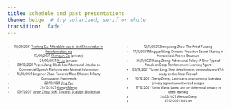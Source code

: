 ```yaml
---
title: schedule and past presentations
theme: beige  # try solarized, serif or white
transition: 'fade'
---
```


<div class="left">

- 10/09/2021 [Yuefeng Du: Affordable way to distill knowledge in the information era](https://conggroup.github.io/journalclub_slides/2021-09-10_keynote_Yuefeng.html#/)
- 17/09/2021 [Chengjun Cai](https://github.com/CongGroup/journalclub_slides/tree/master/content/2021-09-17_chengjun.pptx) (private)
- 24/09/2021 [Yi Liu](https://github.com/CongGroup/journalclub_slides/tree/master/content/2021-09-24_yiliu.pptx) (private)
- 08/10/2021 Peipei Jiang: Black-box Adversarial Attacks on Commercial Speech Platforms with Minimal Information
- 15/10/2021 Lingchen Zhao: Towards More Efficient 4-Party Computation Framework
- 22/10/2021 [Jing Yao](2021-10-22_jing.pptx)
- 29/10/2021 [Xiangyi Meng: ](2021-10-29_xiangyi.pdf)
- 05/11/2021 [Anxin Zhou: SoK: Towards Scalable Blockchain](2021-11-05_anxin.pptx)

</div>

<div class="right">

- 12/11/2021 Zhengxiang Zhou: The Art of Fuzzing
- 17/11/2021 Mingyue Wang: Dynamic Proactive Secret Sharing in Hierarchical Access Structure
- 26/11/2021 Xiang Zheng: Adversarial Policy: A New Type of Attack on Deep Reinforcement Learning Agent
- 03/12/2021 Yichen Zang: How does Internet censorship work? A study on the Great Firewall
- 10/12/2021 Zheng Zheng: Latest arts on protecting face data privacy against unauthorized usages 
- 17/12/2021 Yanlin Wang: Latest arts on differential privacy in deep learning
- 24/12/2021 Wentao Dong
- 31/12/2021 Rui Lian


</div>

<style>
.left {
    margin: 0 0 0 0;
    text-align: center;
    float: left;
    z-index:-10;
    width:45%;
    font-size: 0.5em;
    line-height: 1.5;
}
.right {
    margin: 0 0 0 0;
    float: right;
    text-align: center;
    z-index:-10;
    width:45%;
    font-size: 0.5em;
    line-height: 1.5;
}
</style>
